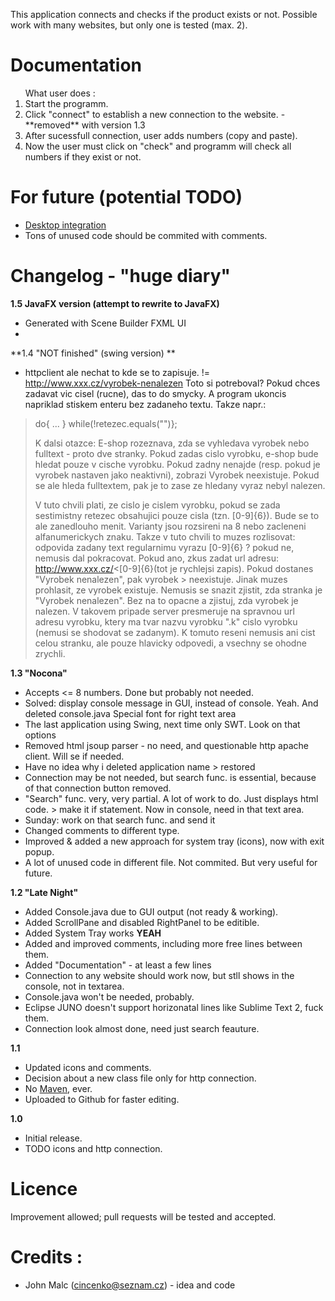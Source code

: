 This application connects and checks if the product exists or not. Possible work with many websites, but only one is tested (max. 2). 

# Documentation #

<ol>What user does :
<li>Start the programm.</li>
<li>Click "connect" to establish a new connection to the website. - **removed** with version 1.3 </li>
<li>After sucessfull connection, user adds numbers (copy and paste).</li>
<li>Now the user must click on "check" and programm will check all numbers if they exist or not.</li>
</ol>

For future (potential TODO)
========
- [Desktop integration](http://www.oracle.com/technetwork/articles/javase/desktop-api-142259.html)
- Tons of unused code should be commited with comments.




# Changelog - "huge diary" #

**1.5 JavaFX version (attempt to rewrite to JavaFX)**

- Generated with Scene Builder FXML UI
- 


**1.4 "NOT finished" (swing version) **

- httpclient ale nechat to kde se to zapisuje. != http://www.xxx.cz/vyrobek-nenalezen
Toto si potreboval? Pokud chces zadavat vic cisel (rucne), das to do smycky. A program ukoncis napriklad stiskem enteru bez zadaneho textu. Takze napr.:

> do{
> ...
> } while(!retezec.equals("")};
> 
> K dalsi otazce:
> E-shop rozeznava, zda se vyhledava vyrobek nebo fulltext - proto dve stranky. Pokud zadas cislo vyrobku, e-shop bude hledat pouze v cische vyrobku. Pokud zadny nenajde (resp. pokud je vyrobek nastaven jako neaktivni), zobrazi Vyrobek neexistuje. Pokud se ale hleda fulltextem, pak je to zase ze hledany vyraz nebyl nalezen.
> 
> V tuto chvili plati, ze cislo je cislem vyrobku, pokud se zada sestimistny retezec obsahujici pouze cisla (tzn. [0-9]{6}). Bude se to ale zanedlouho menit. Varianty jsou rozsireni na 8 nebo zacleneni alfanumerickych znaku.
> Takze v tuto chvili to muzes rozlisovat: odpovida zadany text regularnimu vyrazu [0-9]{6} ? pokud ne, nemusis dal pokracovat. Pokud ano, zkus zadat url adresu:
> http://www.xxx.cz/<[0-9]{6}(tot je rychlejsi zapis). Pokud dostanes "Vyrobek nenalezen", pak vyrobek > neexistuje. Jinak muzes prohlasit, ze vyrobek existuje.
> Nemusis se snazit zjistit, zda stranka je "Vyrobek nenalezen". Bez na to opacne a zjistuj, zda vyrobek je nalezen. V takovem pripade server presmeruje na spravnou url adresu vyrobku, ktery ma tvar nazvu vyrobku ".k" cislo vyrobku (nemusi se shodovat se zadanym).
> K tomuto reseni nemusis ani cist celou stranku, ale pouze hlavicky odpovedi, a vsechny se ohodne zrychli.
> 





**1.3 "Nocona"**

- Accepts <= 8 numbers. Done but probably not needed. 
- Solved: display console message in GUI, instead of console. Yeah. And deleted console.java
Special font for right text area
- The last application using Swing, next time only SWT. Look on that options
- Removed html jsoup parser - no need, and questionable http apache client. Will se if needed.
- Have no idea why i deleted application name > restored
- Connection may be not needed, but search func. is essential, because of that connection button removed.
- "Search" func. very, very partial. A lot of work to do. Just displays html code. > make it if statement. Now in console, need in that text area.
- Sunday: work on that search func. and send it
- Changed comments to different type.
- Improved & added a new approach for system tray (icons), now with exit popup. 
- A lot of unused code in different file. Not commited. But very useful for future.





**1.2 "Late Night"**

- Added Console.java due to GUI output (not ready & working).
- Added ScrollPane and disabled RightPanel to be editible.
- Added System Tray works **YEAH**  
- Added and improved comments, including more free lines between them.
- Added "Documentation" - at least a few lines
- Connection to any website should work now, but stll shows in the console, not in textarea.
- Console.java won't be needed, probably.
- Eclipse JUNO doesn't support horizonatal lines like Sublime Text 2, fuck them.
- Connection look almost done, need just search feauture. 

**1.1**

- Updated icons and comments.
- Decision about a new class file only for http connection.
- No [Maven](http://maven.apache.org), ever.
- Uploaded to Github for faster editing.

**1.0**

- Initial release.
- TODO icons and http connection.

# Licence #

Improvement allowed; pull requests will be tested and accepted. 

# Credits :  
- John Malc (cincenko@seznam.cz) - idea and code